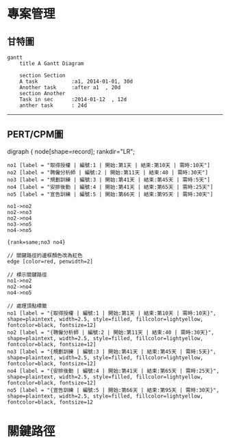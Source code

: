 # 專案管理

## 甘特圖

```mermaid
gantt
    title A Gantt Diagram

    section Section
    A task           :a1, 2014-01-01, 30d
    Another task     :after a1  , 20d
    section Another
    Task in sec      :2014-01-12  , 12d
    anther task      : 24d
```

---


## PERT/CPM圖

digraph {
    node[shape=record];
    rankdir="LR";

    no1 [label = "取得授權 | 編號:1 | 開始:第1天 | 結束:第10天 | 需時:10天"]
    no2 [label = "聘僱分析師 | 編號:2 | 開始:第11天 | 結束:40 | 需時:30天"]
    no3 [label = "規劃訓練 | 編號:3 | 開始:第41天 | 結束:第45天 | 需時:5天"]
    no4 [label = "安排後勤 | 編號:4 | 開始:第41天 | 結束:第65天 | 需時:25天"]
    no5 [label = "宣告訓練 | 編號:5 | 開始:第66天 | 結束:第95天 | 需時:30天"]

    no1->no2
    no2->no3
    no2->no4
    no3->no5
    no4->no5

    {rank=same;no3 no4}

    // 關鍵路徑的邊框顏色改為紅色
    edge [color=red, penwidth=2]

    // 標示關鍵路徑
    no1->no2
    no2->no4
    no4->no5

    // 處理頂點標籤
    no1 [label = "{取得授權 | 編號:1 | 開始:第1天 | 結束:第10天 | 需時:10天}", shape=plaintext, width=2.5, style=filled, fillcolor=lightyellow, fontcolor=black, fontsize=12]
    no2 [label = "{聘僱分析師 | 編號:2 | 開始:第11天 | 結束:40 | 需時:30天}", shape=plaintext, width=2.5, style=filled, fillcolor=lightyellow, fontcolor=black, fontsize=12]
    no3 [label = "{規劃訓練 | 編號:3 | 開始:第41天 | 結束:第45天 | 需時:5天}", shape=plaintext, width=2.5, style=filled, fillcolor=lightyellow, fontcolor=black, fontsize=12]
    no4 [label = "{安排後勤 | 編號:4 | 開始:第41天 | 結束:第65天 | 需時:25天}", shape=plaintext, width=2.5, style=filled, fillcolor=lightyellow, fontcolor=black, fontsize=12]
    no5 [label = "{宣告訓練 | 編號:5 | 開始:第66天 | 結束:第95天 | 需時:30天}", shape=plaintext, width=2.5, style=filled, fillcolor=lightyellow, fontcolor=black, fontsize=12


# 關鍵路徑
